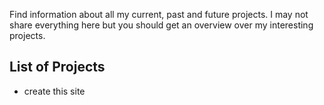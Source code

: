 Find information about all my current, past and future projects.
I may not share everything here but you should get an overview over my interesting projects.

## List of Projects

- create this site
